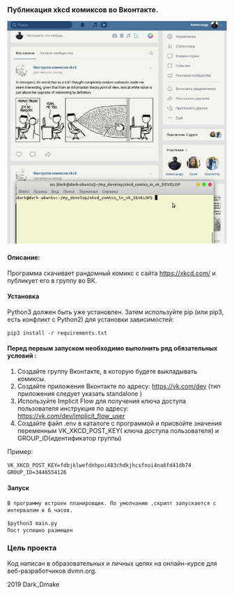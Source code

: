 ### Публикация xkcd комиксов во Вконтакте.


![Screenshot](xkcd.gif)
#### Описание:

Программа скачивает рандомный комикс с сайта https://xkcd.com/ и публикует его в группу во ВК.



#### Установка

Python3 должен быть уже установлен. Затем используйте pip (или pip3, есть конфликт с Python2) для установки зависимостей: 

```
pip3 install -r requirements.txt
```

#### Перед первым запуском необходимо выполнить ряд обязательных условий :

1) Создайте группу Вконтакте, в которую будете выкладывать комиксы.
2) Создайте приложение Вконтакте по адресу: https://vk.com/dev (тип приложения следует указать standalone )
3) Используйте Implicit Flow для получения ключа доступа пользователя  инструкция по адресу: https://vk.com/dev/implicit_flow_user
4) Создайте файл .env в каталоге с программой и присвойте значения переменным VK_XKCD_POST_KEY( ключа доступа пользователя) и GROUP_ID(идентификатор группы)

Пример:
```
VK_XKCD_POST_KEY=fdbjklwefdnhpoi483chdkjhcsfnoi4na6fd41db74
GROUP_ID=3446554126
```


#### Запуск
    В программу встроен планировщик. По умолчанию ,скрипт запускается с интервалом в 6 часов.
```
$python3 main.py
Пост успешно размещен
```



### Цель проекта

Код написан в образовательных и личных целях на онлайн-курсе для веб-разработчиков dvmn.org.

2019 Dark_Dmake



